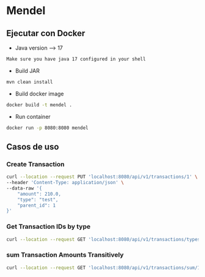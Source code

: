 # Mendel

## Ejecutar con Docker

* Java version --> 17
```bash
Make sure you have java 17 configured in your shell
```

* Build JAR
```bash
mvn clean install
```

* Build docker image
```bash
docker build -t mendel .
```

* Run container
```bash
docker run -p 8080:8080 mendel
```

## Casos de uso

### Create Transaction

```bash
curl --location --request PUT 'localhost:8080/api/v1/transactions/1' \
--header 'Content-Type: application/json' \
--data-raw '{
    "amount": 210.0,
    "type": "test",
    "parent_id": 1
}'
```

### Get Transaction IDs by type
```bash
curl --location --request GET 'localhost:8080/api/v1/transactions/types/test'
```

### sum Transaction Amounts Transitively
```bash
curl --location --request GET 'localhost:8080/api/v1/transactions/sum/1'
```